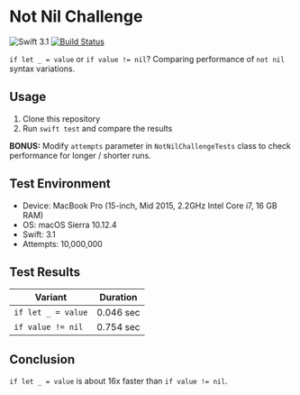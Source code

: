 # Not Nil Challenge

![Swift 3.1](https://img.shields.io/badge/Swift-3.1-orange.svg)
[![Build Status](https://travis-ci.org/albinekcom/NotNilChallenge.svg?branch=master)](https://travis-ci.org/albinekcom/NotNilChallenge)

`if let _ = value` or `if value != nil`? Comparing performance of `not nil` syntax variations.


## Usage

1. Clone this repository
2. Run `swift test` and compare the results

**BONUS:** Modify `attempts` parameter in `NotNilChallengeTests` class to check performance for longer / shorter runs.


## Test Environment

- Device: MacBook Pro (15-inch, Mid 2015, 2.2GHz Intel Core i7, 16 GB RAM)
- OS: macOS Sierra 10.12.4
- Swift: 3.1
- Attempts: 10,000,000

## Test Results

| Variant            | Duration  |
|--------------------|-----------|
| `if let _ = value` | 0.046 sec |
| `if value != nil`  | 0.754 sec |


## Conclusion

`if let _ = value` is about 16x faster than `if value != nil`.
